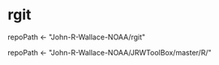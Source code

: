 # rgit


repoPath <- "John-R-Wallace-NOAA/rgit"




repoPath <- "John-R-Wallace-NOAA/JRWToolBox/master/R/"


